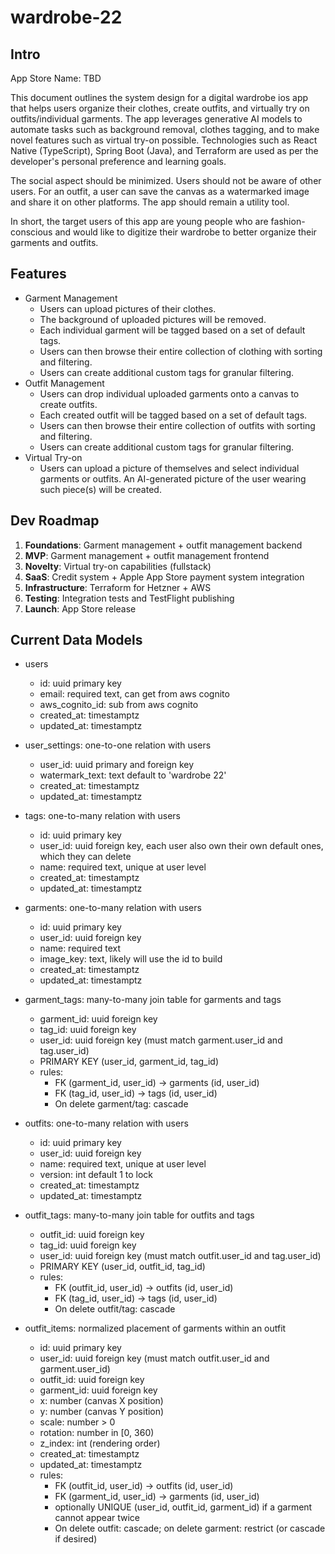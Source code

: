 # wardrobe-22
## Intro
App Store Name: TBD

This document outlines the system design for a digital wardrobe ios app that helps users organize their clothes, create outfits, and virtually try on outfits/individual garments. The app leverages generative AI models to automate tasks such as background removal, clothes tagging, and to make novel features such as virtual try-on possible. Technologies such as React Native (TypeScript), Spring Boot (Java), and Terraform are used as per the developer's personal preference and learning goals.

The social aspect should be minimized. Users should not be aware of other users. For an outfit, a user can save the canvas as a watermarked image and share it on other platforms. The app should remain a utility tool.

In short, the target users of this app are young people who are fashion-conscious and would like to digitize their wardrobe to better organize their garments and outfits.

## Features
* Garment Management
    - Users can upload pictures of their clothes.
    - The background of uploaded pictures will be removed.
    - Each individual garment will be tagged based on a set of default tags.
    - Users can then browse their entire collection of clothing with sorting and filtering.
    - Users can create additional custom tags for granular filtering.
* Outfit Management
    - Users can drop individual uploaded garments onto a canvas to create outfits.
    - Each created outfit will be tagged based on a set of default tags.
    - Users can then browse their entire collection of outfits with sorting and filtering.
    - Users can create additional custom tags for granular filtering.
* Virtual Try-on
    - Users can upload a picture of themselves and select individual garments or outfits. An AI-generated picture of the user wearing such piece(s) will be created.

## Dev Roadmap
1. **Foundations**: Garment management + outfit management backend
2. **MVP**: Garment management + outfit management frontend
3. **Novelty**: Virtual try-on capabilities (fullstack)
4. **SaaS**: Credit system + Apple App Store payment system integration
5. **Infrastructure**: Terraform for Hetzner + AWS
6. **Testing**: Integration tests and TestFlight publishing
7. **Launch**: App Store release

## Current Data Models
- users
  - id: uuid primary key
  - email: required text, can get from aws cognito
  - aws_cognito_id: sub from aws cognito
  - created_at: timestamptz
  - updated_at: timestamptz

- user_settings: one-to-one relation with users
  - user_id: uuid primary and foreign key
  - watermark_text: text default to 'wardrobe 22'
  - created_at: timestamptz
  - updated_at: timestamptz

- tags: one-to-many relation with users
  - id: uuid primary key
  - user_id: uuid foreign key, each user also own their own default ones, which they can delete
  - name: required text, unique at user level
  - created_at: timestamptz
  - updated_at: timestamptz

- garments: one-to-many relation with users
  - id: uuid primary key
  - user_id: uuid foreign key
  - name: required text
  - image_key: text, likely will use the id to build
  - created_at: timestamptz
  - updated_at: timestamptz

- garment_tags: many-to-many join table for garments and tags
  - garment_id: uuid foreign key
  - tag_id: uuid foreign key
  - user_id: uuid foreign key (must match garment.user_id and tag.user_id)
  - PRIMARY KEY (user_id, garment_id, tag_id)
  - rules:
    - FK (garment_id, user_id) -> garments (id, user_id)
    - FK (tag_id, user_id) -> tags (id, user_id)
    - On delete garment/tag: cascade

- outfits: one-to-many relation with users
  - id: uuid primary key
  - user_id: uuid foreign key
  - name: required text, unique at user level
  - version: int default 1 to lock
  - created_at: timestamptz
  - updated_at: timestamptz

- outfit_tags: many-to-many join table for outfits and tags
  - outfit_id: uuid foreign key
  - tag_id: uuid foreign key
  - user_id: uuid foreign key (must match outfit.user_id and tag.user_id)
  - PRIMARY KEY (user_id, outfit_id, tag_id)
  - rules:
    - FK (outfit_id, user_id) -> outfits (id, user_id)
    - FK (tag_id, user_id) -> tags (id, user_id)
    - On delete outfit/tag: cascade

- outfit_items: normalized placement of garments within an outfit
  - id: uuid primary key
  - user_id: uuid foreign key (must match outfit.user_id and garment.user_id)
  - outfit_id: uuid foreign key
  - garment_id: uuid foreign key
  - x: number (canvas X position)
  - y: number (canvas Y position)
  - scale: number > 0
  - rotation: number in [0, 360)
  - z_index: int (rendering order)
  - created_at: timestamptz
  - updated_at: timestamptz
  - rules:
    - FK (outfit_id, user_id) -> outfits (id, user_id)
    - FK (garment_id, user_id) -> garments (id, user_id)
    - optionally UNIQUE (user_id, outfit_id, garment_id) if a garment cannot appear twice
    - On delete outfit: cascade; on delete garment: restrict (or cascade if desired)

